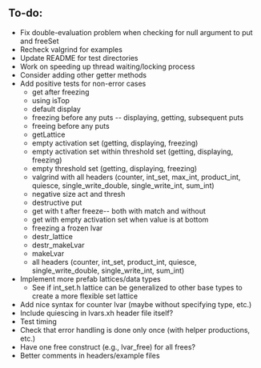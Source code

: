 ## To-do:

+ Fix double-evaluation problem when checking for null argument to put and freeSet
+ Recheck valgrind for examples
+ Update README for test directories
+ Work on speeding up thread waiting/locking process
+ Consider adding other getter methods
+ Add positive tests for non-error cases
    + get after freezing
    + using isTop
    + default display
    + freezing before any puts -- displaying, getting, subsequent puts
    + freeing before any puts
    + getLattice
    + empty activation set (getting, displaying, freezing)
    + empty activation set within threshold set (getting, displaying, freezing)
    + empty threshold set (getting, displaying, freezing)
    + valgrind with all headers (counter, int_set, max_int, product_int, quiesce, single_write_double, single_write_int, sum_int) 
    + negative size act and thresh
    + destructive put
    + get with t after freeze-- both with match and without
    + get with empty activation set when value is at bottom
    + freezing a frozen lvar
    + destr_lattice
    + destr_makeLvar
    + makeLvar
    + all headers (counter, int_set, product_int, quiesce, single_write_double, single_write_int, sum_int) 
+ Implement more prefab lattices/data types
    + See if int_set.h lattice can be generalized to other base types to create a more flexible set lattice
+ Add nice syntax for counter lvar (maybe without specifying type, etc.)
+ Include quiescing in lvars.xh header file itself?
+ Test timing
+ Check that error handling is done only once (with helper productions, etc.)
+ Have one free construct (e.g., lvar_free) for all frees?
+ Better comments in headers/example files

